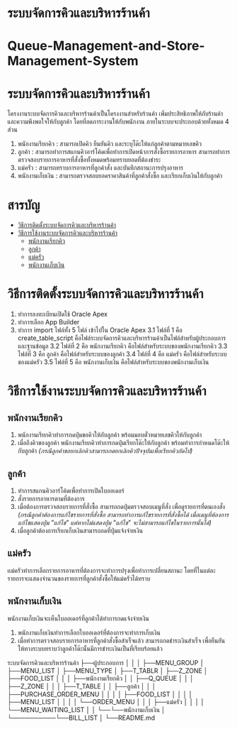 # ระบบจัดการคิวและบริหารร้านค้า
# Queue-Management-and-Store-Management-System
# ระบบจัดการคิวและบริหารร้านค้า
โครงงานระบบจัดการคิวและบริหารร้านค้าเป็นโครงงานสำหรับร้านค้า เพิ่มประสิทธิภาพให้กับร้านค้าและความพึงพอใจให้กับลูกค้า โดยที่ลดภาระงานให้กับพนักงาน ภายในระบบจะประกอบด้วยทั้งหมด 4 ส่วน
1. พนักงานเรียกคิว : สามารถเปิดคิว ยืนยันคิว และระบุโต๊ะให้แก่ลูกค้าตามหมายเลขคิว
2. ลูกค้า : สามารถทำการสแกนคิวอาร์โค้ดเพื่อทำการเปิดหน้าการสั่งซื้อรายการอาหาร สามารถทำการตรวจสอบรายการอาหารที่สั่งซื้อทั้งหมดพร้อมทราบยอดที่ต้องชำระ
3. แม่ครัว : สามารถทราบการอาหารที่ลูกค้าสั่ง และบันทึกสถานะการปรุงอาหาร
4. พนักงานเก็บเงิน : สามารถตรวจสอบยอดราคาสินค้าที่ลูกค้าสั่งซื้อ และเรียกเก็บเงินให้กับลูกค้า
# สารบัญ
 - [วิธีการติดตั้งระบบจัดการคิวและบริหารร้านค้า](#%E0%B8%A7%E0%B8%B4%E0%B8%98%E0%B8%B5%E0%B8%81%E0%B8%B2%E0%B8%A3%E0%B8%95%E0%B8%B4%E0%B8%94%E0%B8%95%E0%B8%B1%E0%B9%89%E0%B8%87%E0%B8%A3%E0%B8%B0%E0%B8%9A%E0%B8%9A%E0%B8%88%E0%B8%B1%E0%B8%94%E0%B8%81%E0%B8%B2%E0%B8%A3%E0%B8%84%E0%B8%B4%E0%B8%A7%E0%B9%81%E0%B8%A5%E0%B8%B0%E0%B8%9A%E0%B8%A3%E0%B8%B4%E0%B8%AB%E0%B8%B2%E0%B8%A3%E0%B8%A3%E0%B9%89%E0%B8%B2%E0%B8%99%E0%B8%84%E0%B9%89%E0%B8%B2)
 - [วิธีการใช้งานระบบจัดการคิวและบริหารร้านค้า](#%E0%B8%A7%E0%B8%B4%E0%B8%98%E0%B8%B5%E0%B8%81%E0%B8%B2%E0%B8%A3%E0%B9%83%E0%B8%8A%E0%B9%89%E0%B8%87%E0%B8%B2%E0%B8%99%E0%B8%A3%E0%B8%B0%E0%B8%9A%E0%B8%9A%E0%B8%88%E0%B8%B1%E0%B8%94%E0%B8%81%E0%B8%B2%E0%B8%A3%E0%B8%84%E0%B8%B4%E0%B8%A7%E0%B9%81%E0%B8%A5%E0%B8%B0%E0%B8%9A%E0%B8%A3%E0%B8%B4%E0%B8%AB%E0%B8%B2%E0%B8%A3%E0%B8%A3%E0%B9%89%E0%B8%B2%E0%B8%99%E0%B8%84%E0%B9%89%E0%B8%B2)
	 - [พนักงานเรียกคิว](#%E0%B8%9E%E0%B8%99%E0%B8%B1%E0%B8%81%E0%B8%87%E0%B8%B2%E0%B8%99%E0%B9%80%E0%B8%A3%E0%B8%B5%E0%B8%A2%E0%B8%81%E0%B8%84%E0%B8%B4%E0%B8%A7)
	 - [ลูกค้า](#%E0%B8%A5%E0%B8%B9%E0%B8%81%E0%B8%84%E0%B9%89%E0%B8%B2)
	 - [แม่ครัว](#%E0%B9%81%E0%B8%A1%E0%B9%88%E0%B8%84%E0%B8%A3%E0%B8%B1%E0%B8%A7)
	 - [พนักงานเก็บเงิน](#%E0%B8%9E%E0%B8%99%E0%B8%B1%E0%B8%81%E0%B8%87%E0%B8%B2%E0%B8%99%E0%B9%80%E0%B8%81%E0%B9%87%E0%B8%9A%E0%B9%80%E0%B8%87%E0%B8%B4%E0%B8%99)
# วิธีการติดตั้งระบบจัดการคิวและบริหารร้านค้า
1. ทำการลงทะเบียนเปิดใช้ Oracle Apex 
2. ทำการเลือก App Builder
3. ทำการ import ไฟล์ทั้ง 5 ไฟล์ เข้าไปใน Oracle Apex 
3.1 ไฟล์ที่ 1 คือ create_table_script คือไฟล์ระบบจัดการคิวและบริหารร้านค้าเป็นไฟล์สำหรับผู้ประกอบการและฐานข้อมูล
3.2 ไฟล์ที่ 2 คือ พนักงานเรียกคิว คือไฟล์สำหรับระบบของพนักงานเรียกคิว
3.3 ไฟล์ที่ 3 คือ ลูกค้า คือไฟล์สำหรับระบบของลูกค้า
3.4 ไฟล์ที่ 4 คือ แม่ครัว คือไฟล์สำหรับระบบของแม่ครัว
3.5 ไฟล์ที่ 5 คือ พนักงานเก็บเงิน คือไฟล์สำหรับระบบของพนักงานเก็บเงิน

# วิธีการใช้งานระบบจัดการคิวและบริหารร้านค้า
## พนักงานเรียกคิว
1. พนักงานเรียกคิวทำการกดปุ่มขอคิวให้กับลูกค้า พร้อมมอบตั๋วหมายเลขคิวให้กับลูกค้า
2. เมื่อถึงคิวของลูกค้า พนักงานเรียกคิวทำการกดปุ่มเรียกโต๊ะให้กับลูกค้า พร้อมทำการกำหนดโต๊ะให้กับลูกค้า
*(กรณีลูกค้าขอยกเลิกคิวสามารถกดยกเลิกคิวปัจจุบันเพื่อเรียกคิวถัดไป)*
## ลูกค้า
1. ทำการสแกนคิวอาร์โค้ดเพื่อทำการเปิดใบออเดอร์
2. สั่งรายการอาหารตามที่ต้องการ
3. เมื่อต้องการตรวจสอบรายการที่สั่งซื้อ สามารถกดปุ่มตรวจสอบเมนูที่สั่ง เพื่อดูรายการที่ตนเองสั่ง
*(กรณีลูกค้าต้องการแก้ไขรายการที่สั่งซื้อ สามารถทำการแก้ไขรายการที่สั่งซื้อได้ เมื่อเมนูที่ต้องการแก้ไขแสดงปุ่ม "แก้ไข" แต่หากไม่แสดงปุ่ม "แก้ไข" จะไม่สามารถแก้ไขในรายการนั้นได้)*
4. เมื่อลูกค้าต้องการเรียกเก็บเงินสามารถกดที่ปุ่มแจ้งจ่ายเงิน
## แม่ครัว
เเม่ครัวทำการเลือกรายการอาหารที่ต้องการจะทำการปรุงเพื่อทำการเปลี่ยนสถานะ โดยที่ในแต่ละรายการจะแสดงจำนวนของรายการที่ลูกค้าสั่งซื้อให้แม่ครัวได้ทราบ
## พนักงานเก็บเงิน
พนักงานเก็บเงินจะเห็นใบออเดอร์ที่ลูกค้าได้ทำการกดแจ้งจ่ายเงิน
1. พนักงานเก็บเงินทำการเลือกใบออเดอร์ที่ต้องการจะทำการเก็บเงิน 
2. เมื่อทำการตรวจสอบรายการอาหารที่ลูกค้าสั่งซื้อสำเร็จแล้ว สามารถกดชำระเงินสำเร็จ เพื่อยืนยันให้ทางระบบทราบว่าลูกค้าโต๊ะนั้นมีการชำระเงินเป็นที่เรียบร้อยแล้ว 

ระบบจัดการคิวและบริหารร้านค้า
├──ผู้ประกอบการ
│  │
│  ├──MENU_GROUP
│  ├──MENU_LIST
│  ├──MENU_TYPE
│  ├──T_TABLR
│  ├──Z_ZONE
│  ├──FOOD_LIST
│  │
│  ├──พนักงานเรียกคิว
│  │  ├──Q_QUEUE
│  │  │  ├──Z_ZONE
│  │  │  ├──T_TABLE
│  │  ├──ลูกค้า
│  │  │  ├──PURCHASE_ORDER_MENU
│  │  │  │  ├──FOOD_LIST
│  │  │  │  ├──MENU_LIST
│  │  │  │  └──ORDER_MENU
│  │  │  ├──แม่ครัว
│  │  │  │  └──MENU_WAITING_LIST
│  │  └──└──พนักงานเก็บเงิน
│  └──────────└──BILL_LIST
│
└──README.md
